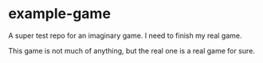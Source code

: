 # example-game
A super test repo for an imaginary game. I need to finish my real game.

This game is not much of anything, but the real one is a real game for sure.
